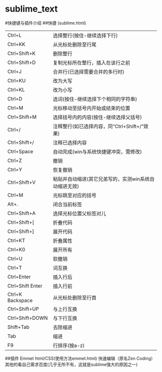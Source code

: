 sublime_text
============

#快捷键与插件介绍
##快捷
(sublime.html)
<table>
    <tr>
			<td>Ctrl+L</td>
			<td>选择整行(按住-继续选择下行)</td>
		</tr>
		<tr>
			<td>Ctrl+KK</td>
			<td>从光标处删除至行尾</td>
		</tr>
		<tr>
			<td>Ctrl+Shift+K</td>
			<td>删除整行</td>
		</tr>
		<tr>
			<td>Ctrl+Shift+D</td>
			<td>复制光标所在整行，插入在该行之前</td>
		</tr>
		<tr>
			<td>Ctrl+J</td>
			<td>合并行(已选择需要合并的多行时)</td>
		</tr>
		<tr>
			<td>Ctrl+KU</td>
			<td>改为大写</td>
		</tr>
		<tr>
			<td>Ctrl+KL</td>
			<td>改为小写</td>
		</tr>
		<tr>
			<td>Ctrl+D</td>
			<td>选词(按住-继续选择下个相同的字符串)</td>
		</tr>
		<tr>
			<td>Ctrl+M</td>
			<td>光标移动至括号内开始或结束的位置</td>
		</tr>
		<tr>
			<td>Ctrl+Shift+M</td>
			<td>选择括号内的内容(按住-继续选择父括号)</td>
		</tr>
		<tr>
			<td>Ctrl+/</td>
			<td>注释整行(如已选择内容，同“Ctrl+Shift+/”效果)</td>
		</tr>
		<tr>
			<td>Ctrl+Shift+/</td>
			<td>注释已选择内容</td>
		</tr>
		<tr>
			<td>Ctrl+Space</td>
			<td>自动完成(win与系统快捷键冲突，需修改)</td>
		</tr>
		<tr>
			<td>Ctrl+Z</td>
			<td>撤销</td>
		</tr>
		<tr>
			<td>Ctrl+Y</td>
			<td>恢复撤销</td>
		</tr>
		<tr>
			<td>Ctrl+Shift+V</td>
			<td>粘贴并自动缩进(其它兄弟写的，实测win系统自动缩进无效)</td>
		</tr>
		<tr>
			<td>Ctrl+M</td>
			<td>光标跳至对应的括号</td>
		</tr>
		<tr>
			<td>Alt+.</td>
			<td>闭合当前标签</td>
		</tr>
		<tr>
			<td>Ctrl+Shift+A</td>
			<td>选择光标位置父标签对儿</td>
		</tr>
		<tr>
			<td>Ctrl+Shift+[</td>
			<td>折叠代码</td>
		</tr>
		<tr>
			<td>Ctrl+Shift+]</td>
			<td>展开代码</td>
		</tr>
		<tr>
			<td>Ctrl+KT</td>
			<td>折叠属性</td>
		</tr>
		<tr>
			<td>Ctrl+K0</td>
			<td>展开所有</td>
		</tr>
		<tr>
			<td>Ctrl+U</td>
			<td>软撤销</td>
		</tr>
		<tr>
			<td>Ctrl+T</td>
			<td>词互换</td>
		</tr>
		<tr>
			<td>Ctrl+Enter</td>
			<td>插入行后</td>
		</tr>
		<tr>
			<td>Ctrl+Shift Enter</td>
			<td>插入行前</td>
		</tr>
		<tr>
			<td>Ctrl+K Backspace</td>
			<td>从光标处删除至行首</td>
		</tr>
		<tr>
			<td>Ctrl+Shift+UP</td>
			<td>与上行互换</td>
		</tr>
		<tr>
			<td>Ctrl+Shift+DOWN</td>
			<td>与下行互换</td>
		</tr>
		<tr>
			<td>Shift+Tab</td>
			<td>去除缩进</td>
		</tr>
		<tr>
			<td>Tab</td>
			<td>缩进</td>
		</tr>
		<tr>
			<td>F9</td>
			<td>行排序(按a-z)</td>
		</tr>
</table>
##插件
Emmet html/CSS(使用方法emmet.html)  
快速编辑（原名Zen Coding）  
其他的看自己需求百度(几乎无所不有，这就是sublime强大的原因之一)


